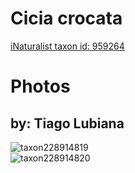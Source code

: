 
Cicia crocata
=============
  
[iNaturalist taxon id: 959264](https://www.inaturalist.org/taxa/959264)
# Photos

## by: Tiago Lubiana
  
![taxon228914819](https://inaturalist-open-data.s3.amazonaws.com/photos/245311039/medium.jpg)  
![taxon228914820](https://inaturalist-open-data.s3.amazonaws.com/photos/245311060/medium.jpg)